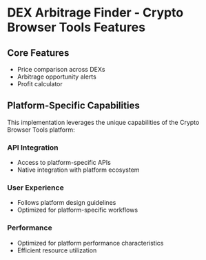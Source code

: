 # DEX Arbitrage Finder - Crypto Browser Tools Features

## Core Features
- Price comparison across DEXs
- Arbitrage opportunity alerts
- Profit calculator

## Platform-Specific Capabilities
This implementation leverages the unique capabilities of the Crypto Browser Tools platform:

### API Integration
- Access to platform-specific APIs
- Native integration with platform ecosystem

### User Experience
- Follows platform design guidelines
- Optimized for platform-specific workflows

### Performance
- Optimized for platform performance characteristics
- Efficient resource utilization
